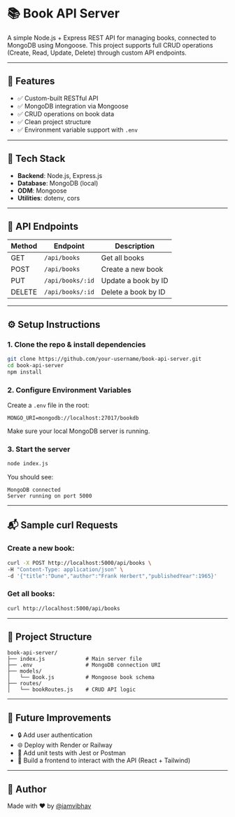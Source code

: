 
# 📚 Book API Server

A simple Node.js + Express REST API for managing books, connected to MongoDB using Mongoose. This project supports full CRUD operations (Create, Read, Update, Delete) through custom API endpoints.

---

## 🚀 Features

- ✅ Custom-built RESTful API
- ✅ MongoDB integration via Mongoose
- ✅ CRUD operations on book data
- ✅ Clean project structure
- ✅ Environment variable support with `.env`

---

## 🧠 Tech Stack

- **Backend**: Node.js, Express.js
- **Database**: MongoDB (local)
- **ODM**: Mongoose
- **Utilities**: dotenv, cors

---

## 🔗 API Endpoints

| Method | Endpoint             | Description             |
|--------|----------------------|-------------------------|
| GET    | `/api/books`         | Get all books           |
| POST   | `/api/books`         | Create a new book       |
| PUT    | `/api/books/:id`     | Update a book by ID     |
| DELETE | `/api/books/:id`     | Delete a book by ID     |

---

## ⚙️ Setup Instructions

### 1. Clone the repo & install dependencies
```bash
git clone https://github.com/your-username/book-api-server.git
cd book-api-server
npm install
````

### 2. Configure Environment Variables

Create a `.env` file in the root:

```env
MONGO_URI=mongodb://localhost:27017/bookdb
```

Make sure your local MongoDB server is running.

### 3. Start the server

```bash
node index.js
```

You should see:

```
MongoDB connected
Server running on port 5000
```

---

## 📬 Sample curl Requests

### Create a new book:

```bash
curl -X POST http://localhost:5000/api/books \
-H "Content-Type: application/json" \
-d '{"title":"Dune","author":"Frank Herbert","publishedYear":1965}'
```

### Get all books:

```bash
curl http://localhost:5000/api/books
```

---

## 📁 Project Structure

```
book-api-server/
├── index.js             # Main server file
├── .env                 # MongoDB connection URI
├── models/
│   └── Book.js          # Mongoose book schema
├── routes/
│   └── bookRoutes.js    # CRUD API logic
```

---

## 📝 Future Improvements

* 🔒 Add user authentication
* 🌐 Deploy with Render or Railway
* 🧪 Add unit tests with Jest or Postman
* 🎨 Build a frontend to interact with the API (React + Tailwind)

---

## 🙌 Author

Made with ❤️ by [@iamvibhav](https://github.com/iamvibhav)
